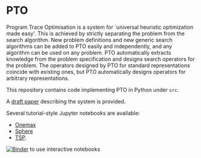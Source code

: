 # PTO
Program Trace Optimisation is a system for `universal heuristic optimization made easy'. This is achieved by strictly separating the problem from the search algorithm.
New problem definitions and new generic search algorithms can be added to PTO easily and independently, and any algorithm can be used on any problem. PTO automatically extracts knowledge from the problem specification and designs search operators for the problem. The operators designed by PTO for standard representations coincide with existing ones, but PTO automatically designs operators for arbitrary representations.

This repository contains code implementing PTO in Python under `src`.

A [draft paper](docs/paper_2018.pdf) describing the system is provided.

Several tutorial-style Jupyter notebooks are available:
* [Onemax](src/problem/onemax.ipynb)
* [Sphere](src/problem/sphere.ipynb)
* [TSP](src/problem/TSP.ipynb).

[![Binder](https://mybinder.org/badge.svg)](https://mybinder.org/v2/gh/Program-Trace-Optimisation/PTO/master) to use interactive notebooks
